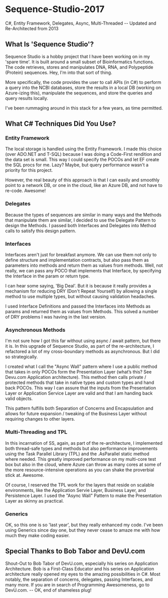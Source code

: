 # Sequence-Studio-2017
C#, Entity Framework, Delegates, Async, Multi-Threaded -- Updated and Re-Architected from 2013

<h2>What Is 'Sequence Studio'?</h2>
<p>Sequence Studio is a hobby project that I have been working on in my 'spare time'. It is built around a small subset of Bioinformatics functions. 
The code retrieves, stores and manipulates DNA, RNA, and Polypeptide (Protein) sequences. Hey, I'm into that sort of thing.</p>
<p> More specifically, the code provides the user to call APIs (in C#) to perform a query into the NCBI databases, store the results in a local DB
(working on Azure-izing this), manipulate the sequences, and store the queries and query results locally.</p>
<p> I've been rummaging around in this stack for a few years, as time permitted.</p>

<h2> What C# Techniques Did You Use?</h2>
<h3>Entity Framework</h3>
<p>The local storage is handled using the Entity Framework. I made this choice (over ADO.NET and T-SQL) because I was doing a
Code-First rendition and the data set is small. This way I could specify the POCOs and let EF create the SQL procs for me. 
Lazy? Maybe, but query performance wasn't a priority for this project.</p>
<p>However, the real beauty of this approach is that I can easily and smoothly point to a network DB, or one in the cloud, like an Azure DB, and not have to re-code. Awesome!</p>

<h3>Delegates</h3>
<p>Because the types of sequences are similar in many ways and the Methods that manipulate them are similar, 
I decided to use the Delegate Pattern to design the Methods. I passed both Interfaces and Delegates into Method calls to satisfy
this design pattern. </p>

<h3>Interfaces</h3>
<p>Interfaces aren't just for breakfast anymore. We can use them not only to define structure and implementation contracts, but also pass them as parameters into methods and return them as values from methods. Well, not really, we can pass any POCO that implements that Interface, by specifying the Interface in the param or return type.</p>
<p>I can hear some saying, 'Big Deal'. But it is because it really provides a mechanism for reducing DRY (Don't Repeat Yourself) by allowing a single method to use multiple types, but without causing validation headaches.</p>
<p>I used Interface Definitions and passed the Interfaces into Methods as params and 
returned them as values from Methods. This solved a number of DRY problems I was having in the last version.</p>

<h3>Asynchronous Methods</h3>
<p>I'm not sure how I got this far without using async / await pattern, but there it is. In this upgrade of Sequence Studio, 
as part of the re-architecture, I refactored a lot of my cross-boundary methods as asynchronous. But I did so strategically.
<p>I created what I call the "Async Wall" pattern where I use a public method that takes in only POCOs form the Presentation Layer (what’s this? See Devu.com Application architecture). This method then calls private / protected methods that take in native types and custom types and hand back POCOs. This way I can assure that the inputs from the Presentation Layer or Application Service Layer are valid and that I am handing back valid objects.</p>
<p> This pattern fulfills both Separation of Concerns and Encapsulation and allows for future expansion / tweaking of the Business Layer without requiring changes to other layers.</p>

<h3>Multi-Threading and TPL</h3>
<p>In this incarnation of SS, again, as part of the re-architecture, I implemented both thread-safe types and methods but also 
performance improvements using the Task Parallel Library (TPL) and the .AsParallel static method where needed. This greatly 
improved performance on my multi-core test box but also in the cloud, where Azure can throw as many cores at some of the more
resource-intensive operations as you can shake the proverbial stick at. Awesome.<p>
<p>Of course, I reserved the TPL work for the layers that reside on scalable environments, like the Application Servie Layer, Business Layer, and Persistence Layer. I used the "Async Wall" Pattern to make the Presentation Layer as skinny as practical.</p>

<h3>Generics</h3>
<p>OK, so this one is so 'last year', but they really enhanced my code. I've been using Generics since day one, but they never cease to amaze me with how much they make coding easier.</p>


<h2>Special Thanks to Bob Tabor and DevU.com</h2>
<p>Shout-Out to Bob Tabor of DevU.com, especially his series on Application Architecture. 
Bob is a First-Class Educator and his series on Application architecture really opened my eyes to the amazing possibilities 
in C#. Most notably, the separation of concerns, delegates, passing Interfaces, and many more. If you are in search 
of Programming Awesomeness, go to DevU.com. -- OK, end of shameless plug!</p>

